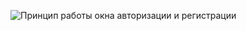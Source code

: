 ![Принцип работы окна авторизации и регистрации](https://github.com/NikitaVasil/AuthorizationRegistrationAndroid/blob/master/app/src/main/res/drawable/AuthApp_new.gif)
